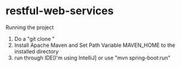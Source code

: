 # restful-web-services

Running the project

1) Do a "git clone <project>"
2) Install Apache Maven and Set Path Variable MAVEN_HOME to the installed directory
3) run through IDE[I'm using IntelliJ] or use "mvn spring-boot:run"
